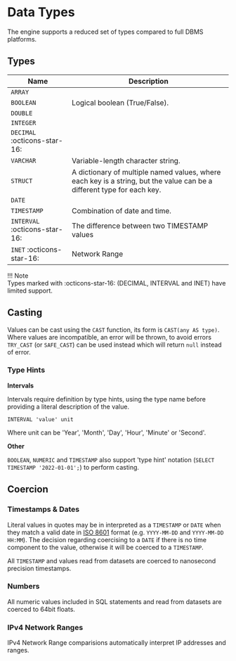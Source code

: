 # Data Types

The engine supports a reduced set of types compared to full DBMS platforms.

## Types

Name        | Description
----------- | --------------
`ARRAY`     |
`BOOLEAN`   | Logical boolean (True/False).
`DOUBLE`    | 
`INTEGER`   |
`DECIMAL` :octicons-star-16:  |
`VARCHAR`   | Variable-length character string.
`STRUCT`    | A dictionary of multiple named values, where each key is a string, but the value can be a different type for each key.
`DATE`      |
`TIMESTAMP` | Combination of date and time.
`INTERVAL` :octicons-star-16: | The difference between two TIMESTAMP values
`INET`     :octicons-star-16: | Network Range

!!! Note  
    Types marked with :octicons-star-16: (DECIMAL, INTERVAL and INET) have limited support.

## Casting

Values can be cast using the `CAST` function, its form is `CAST(any AS type)`. Where values are incompatible, an error will be thrown, to avoid errors `TRY_CAST` (or `SAFE_CAST`) can be used instead which will return `null` instead of error.

### Type Hints

**Intervals**

Intervals require definition by type hints, using the type name before providing a literal description of the value.

~~~
INTERVAL 'value' unit
~~~

Where unit can be 'Year', 'Month', 'Day', 'Hour', 'Minute' or 'Second'.

**Other**

`BOOLEAN`, `NUMERIC` and `TIMESTAMP` also support 'type hint' notation (`SELECT TIMESTAMP '2022-01-01';`) to perform casting.

## Coercion

### Timestamps & Dates

Literal values in quotes may be in interpreted as a `TIMESTAMP` or `DATE` when they match a valid date in [ISO 8601](https://www.iso.org/iso-8601-date-and-time-format.html)  format (e.g. `YYYY-MM-DD` and `YYYY-MM-DD HH:MM`). The decision regarding coercising to a `DATE` if there is no time component to the value, otherwise it will be coerced to a `TIMESTAMP`. 

All `TIMESTAMP` and values read from datasets are coerced to nanosecond precision timestamps.

### Numbers

All numeric values included in SQL statements and read from datasets are coerced to 64bit floats.

### IPv4 Network Ranges

IPv4 Network Range comparisions automatically interpret IP addresses and ranges.
